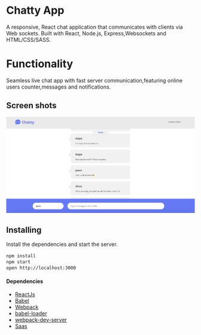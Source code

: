 # Chatty App

A responsive, React chat application that communicates with clients via Web sockets. Built with React, Node.js, Express,Websockets and HTML/CSS/SASS.

# Functionality
Seamless live chat app with fast server communication,featuring online users counter,messages and notifications.

## Screen shots

![alt text](/public/images/chatty.png 'Chatty - Interactive Chat')

## Installing

Install the dependencies and start the server.

```
npm install
npm start
open http://localhost:3000
```

#### Dependencies

- [ReactJs](https://reactjs.org/)
- [Babel](https://babeljs.io/)
- [Webpack](https://webpack.js.org/)
- [babel-loader](https://github.com/babel/babel-loader)
- [webpack-dev-server](https://github.com/webpack/webpack-dev-server)
- [Saas](https://sass-lang.com/guide)
